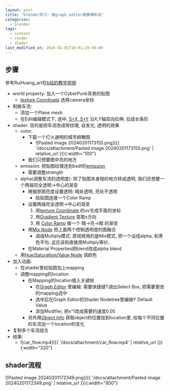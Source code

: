 ```yaml
---
layout: post
title: "blender学习: 用graph editor做赛博车流"
categories:
  - blender
tags:
  - content
  - render
  - shader
last_modified_at: 2024-02-01T18:01:20-08:00
---
```

## 步骤

参考RuiHuang_art在[b站的教学视频](https://www.bilibili.com/video/BV19C4y1S7dL/) 
- world property: 加入一个CyberPunk背景的贴图
	- [texture Coordinate](https://docs.blender.org/manual/en/latest/render/shader_nodes/input/texture_coordinate.html) 选择camera坐标
- 制做车流:
	- 添加一个Plane mesh
	- 在Edit编辑模式下, 选中, [S+X, S+Y](https://blog.csdn.net/BuladeMian/article/details/79625926) 沿X,Y轴双向拉伸, 拉成长条形
- shader: 目的是把车流改成带纹理, 自发光, 透明的效果
	- color:
		- 下载一个灯火通明的城市俯瞰图
			- ![Pasted image 20240201173155.png]({{ '/docs/attachment/Pasted image 20240201173155.png' | relative_url }}){:width="100"} 
		- 我们只想要图中亮的地方
	- emission: 把贴图纹理连到bsdf的[emission](https://docs.blender.org/manual/en/latest/render/shader_nodes/shader/emission.html)
		- 需要调整strength
	- alpha(调整车流的透明度): 除了贴图本身暗的地方转成透明, 我们还想要一个两端完全透明->中心的渐变
		- 根据原图亮度设置透明: 暗处透明, 亮处不透明
			- 给贴图连接一个Color Ramp
		- 设置两端完全透明->中心的渐变
			1.  用[texture Coordinate](https://docs.blender.org/manual/en/latest/render/shader_nodes/input/texture_coordinate.html) 的uv生成平面的坐标
			2. 用[Gradient Texture](https://docs.blender.org/manual/en/latest/render/shader_nodes/textures/gradient.html) 提取x方向
			3. 用 [Color Ramp](https://docs.blender.org/manual/en/latest/editors/texture_node/types/converter/color_ramp.html) 做一个 暗->亮->暗 的渐变
		- 用[Mix Node](https://docs.blender.org/manual/en/latest/compositing/types/color/mix/mix_color.html) 把上面两个控制透明度的图融合
			- 调成Multiply模式: 原视频用的是Mix模式, 把一个设成alpha, 和黑色平均..这应该和直接用Multiply等价..
		- 在Material Properties把blend改成alpha blend
	- 用[Hue/Saturation/Value Node](https://docs.blender.org/manual/en/latest/render/shader_nodes/color/hue_saturation.html) 调颜色
- 加入动画: 
	- 在shader里给贴图加上mapping
	- 调整mapping的location
		- 在Mapping的location插入关键帧
			- 在[Graph Editor](https://docs.blender.org/manual/zh-hans/dev/editors/graph_editor/fcurves/editing.html) 里编辑: 需要快捷键T调出Select Box, 把需要更改的mapping选中
			- 选中后在Graph Editor的Shader Nodetree里编辑Y Default Value
			- 添加Modifier, 把x^1改成需要的速度0.05
		- 另外用[Object Info](https://docs.blender.org/manual/en/latest/render/shader_nodes/input/object_info.html) 获取object的位置加到location里, 给每个不同位置的车流加一个location的变化
- 复制多个车流组合
- 结果: 
	- ![car_flow.mp4]({{ '/docs/attachment/car_flow.mp4' | relative_url }}){:width="320"}

## shader流程

![Pasted image 20240201172349.png]({{ '/docs/attachment/Pasted image 20240201172349.png' | relative_url }}){:width="800"} 
